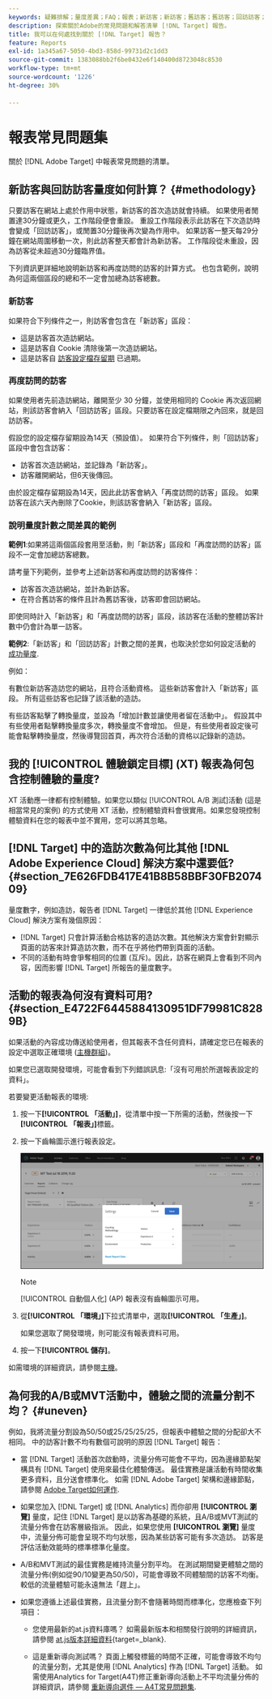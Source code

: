 ```yaml
---
keywords: 疑難排解；量度差異；FAQ；報表；新訪客；新訪客；舊訪客；舊訪客；回訪訪客；新造訪
description: 探索關於Adobe的常見問題和解答清單 [!DNL Target] 報告。
title: 我可以在何處找到關於 [!DNL Target] 報告？
feature: Reports
exl-id: 1a345a67-5050-4bd3-858d-99731d2c1dd3
source-git-commit: 1383088bb2f6be0432e6f140400d8723048c8530
workflow-type: tm+mt
source-wordcount: '1226'
ht-degree: 30%

---
```


# 報表常見問題集

關於 [!DNL Adobe Target] 中報表常見問題的清單。

## 新訪客與回訪訪客量度如何計算？ {#methodology}

只要訪客在網站上處於作用中狀態，新訪客的首次造訪就會持續。
如果使用者閒置達30分鐘或更久，工作階段便會重設。 重設工作階段表示此訪客在下次造訪時會變成「回訪訪客」，或閒置30分鐘後再次變為作用中。
如果訪客一整天每29分鐘在網站周圍移動一次，則此訪客整天都會計為新訪客。 工作階段從未重設，因為訪客從未超過30分鐘臨界值。

下列資訊更詳細地說明新訪客和再度訪問的訪客的計算方式。 也包含範例，說明為何這兩個區段的總和不一定會加總為訪客總數。

### 新訪客

如果符合下列條件之一，則訪客會包含在「新訪客」區段：

* 這是訪客首次造訪網站。
* 這是訪客自 Cookie 清除後第一次造訪網站。
* 這是訪客自 [訪客設定檔存留期](/help/main/c-target/c-visitor-profile/visitor-profile-lifetime.md) 已過期。

### 再度訪問的訪客

如果使用者先前造訪網站，離開至少 30 分鐘，並使用相同的 Cookie 再次返回網站，則該訪客會納入「回訪訪客」區段。只要訪客在設定檔期限之內回來，就是回訪訪客。

假設您的設定檔存留期設為14天（預設值）。 如果符合下列條件，則「回訪訪客」區段中會包含訪客：

* 訪客首次造訪網站，並記錄為「新訪客」。
* 訪客離開網站，但6天後傳回。

由於設定檔存留期設為14天，因此此訪客會納入「再度訪問的訪客」區段。 如果訪客在該六天內刪除了Cookie，則該訪客會納入「新訪客」區段。

### 說明量度計數之間差異的範例

**範例1**:如果將這兩個區段套用至活動，則「新訪客」區段和「再度訪問的訪客」區段不一定會加總訪客總數。

請考量下列範例，並參考上述新訪客和再度訪問的訪客條件：

* 訪客首次造訪網站，並計為新訪客。
* 在符合舊訪客的條件且計為舊訪客後，訪客即會回訪網站。

即使同時計入「新訪客」和「再度訪問的訪客」區段，該訪客在活動的整體訪客計數中仍會計為單一訪客。

**範例2**:「新訪客」和「回訪訪客」計數之間的差異，也取決於您如何設定活動的 [成功量度](/help/main/c-activities/r-success-metrics/success-metrics.md).

例如：

有數位新訪客造訪您的網站，且符合活動資格。 這些新訪客會計入「新訪客」區段。 所有這些訪客也記錄了該活動的造訪。

有些訪客點擊了轉換量度，並設為「增加計數並讓使用者留在活動中」。 假設其中有些使用者點擊轉換量度多次，轉換量度不會增加。 但是，有些使用者設定後可能會點擊轉換量度，然後導覽回首頁，再次符合活動的資格以記錄新的造訪。

## 我的 [!UICONTROL 體驗鎖定目標] (XT) 報表為何包含控制體驗的量度?

XT 活動應一律都有控制體驗。如果您以類似 [!UICONTROL A/B 測試]活動 (這是相當常見的案例) 的方式使用 XT 活動，控制體驗資料會很實用。如果您發現控制體驗資料在您的報表中並不實用，您可以將其忽略。

## [!DNL Target] 中的造訪次數為何比其他 [!DNL Adobe Experience Cloud] 解決方案中還要低?  {#section_7E626FDB417E41B8B58BBF30FB207409}

量度數字，例如造訪，報告者 [!DNL Target] 一律低於其他 [!DNL Experience Cloud] 解決方案有幾個原因：

* [!DNL Target] 只會計算活動合格訪客的造訪次數。其他解決方案會針對顯示頁面的訪客來計算造訪次數，而不在乎將他們帶到頁面的活動。
* 不同的活動有時會爭奪相同的位置 (互斥)。因此，訪客在網頁上會看到不同內容，因而影響 [!DNL Target] 所報告的量度數字。

## 活動的報表為何沒有資料可用? {#section_E4722F6445884130951DF79981C8289B}

如果活動的內容成功傳送給使用者，但其報表不含任何資料，請確定您已在報表的設定中選取正確環境 ([主機群組](/help/main/administrating-target/hosts.md))。

如果您已選取開發環境，可能會看到下列錯誤訊息:「沒有可用於所選報表設定的資料」。

若要變更活動報表的環境:

1. 按一下&#x200B;**[!UICONTROL 「活動」]**，從清單中按一下所需的活動，然後按一下&#x200B;**[!UICONTROL 「報表」]**&#x200B;標籤。
1. 按一下齒輪圖示進行報表設定。

   ![A/B 設定對話方塊](/help/main/c-reports/c-report-settings/assets/ab_settings_dialog.png)

   >[!NOTE]
   >
   >[!UICONTROL 自動個人化] (AP) 報表沒有齒輪圖示可用。

1. 從&#x200B;**[!UICONTROL 「環境」]**&#x200B;下拉式清單中，選取&#x200B;**[!UICONTROL 「生產」]**。

   如果您選取了開發環境，則可能沒有報表資料可用。

1. 按一下&#x200B;**[!UICONTROL 儲存]**。

如需環境的詳細資訊，請參閱[主機](/help/main/administrating-target/hosts.md#concept_516BB01EBFBD4449AB03940D31AEB66E)。

## 為何我的A/B或MVT活動中，體驗之間的流量分割不均？ {#uneven}

例如，我將流量分割設為50/50或25/25/25/25，但報表中體驗之間的分配卻大不相同。 中的訪客計數不均有數個可說明的原因 [!DNL Target] 報告：

* 當 [!DNL Target] 活動首次啟動時，流量分佈可能會不平均，因為邊緣節點架構具有 [!DNL Target] 使用來最佳化體驗傳送。 最佳實務是讓活動有時間收集更多資料，且分送會標準化。 如需 [!DNL Adobe Target] 架構和邊緣節點，請參閱 [Adobe Target如何運作](/help/main/c-intro/how-target-works.md).
* 如果您加入 [!DNL Target] 或 [!DNL Analytics] 而你卻用 **[!UICONTROL 瀏覽]** 量度，記住 [!DNL Target] 是以訪客為基礎的系統，且A/B或MVT測試的流量分佈會在訪客層級指派。 因此，如果您使用 **[!UICONTROL 瀏覽]** 量度中，流量分佈可能會呈現不均勻狀態，因為某些訪客可能有多次造訪。 訪客是評估活動效能時的標準標準化量度。
* A/B和MVT測試的最佳實務是維持流量分割平均。 在測試期間變更體驗之間的流量分佈(例如從90/10變更為50/50)，可能會導致不同體驗間的訪客不均衡。 較低的流量體驗可能永遠無法「趕上」。
* 如果您遵循上述最佳實務，且流量分割不會隨著時間而標準化，您應檢查下列項目：

   * 您使用最新的at.js資料庫嗎？ 如需最新版本和相關發行說明的詳細資訊，請參閱 [at.js版本詳細資料](https://experienceleague.corp.adobe.com/docs/target-dev/developer/client-side/at-js-implementation/target-atjs-versions.html){target=_blank}.

   * 這是重新導向測試嗎？ 頁面上觸發標籤的時間不正確，可能會導致不均勻的流量分割，尤其是使用 [!DNL Analytics] 作為 [!DNL Target] 活動。 如需使用Analytics for Target(A4T)修正重新導向活動上不平均流量分佈的詳細資訊，請參閱 [重新導向選件 — A4T常見問題集](/help/main/c-integrating-target-with-mac/a4t/r-a4t-faq/a4t-faq-redirect-offers.md).

